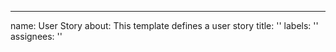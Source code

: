 ---
name: User Story
about: This template defines a user story
title: ''
labels: ''
assignees: ''
 

